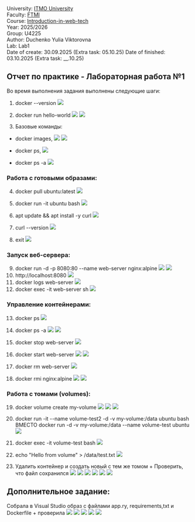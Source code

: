 University: [ITMO University](https://itmo.ru/ru/)  
Faculty: [FTMI](https://ftmi.itmo.ru)  
Course: [Introduction-in-web-tech](https://https://itmo-ict-faculty.github.io/introduction-in-web-tech/)   
Year: 2025/2026   
Group: U4225  
Author: Duchenko Yulia Viktorovna  
Lab: Lab1  
Date of create: 30.09.2025  (Extra task: 05.10.25)
Date of finished: 03.10.2025 (Extra task: __.10.25)

## Отчет по практике - Лабораторная работа №1
Во время выполнения задания выполнены следующие шаги:

1. docker --version
![](https://github.com/juliadv8/devops-lab-duchenko/blob/main/Lab1/img/Lab1_screen1.png)

2. docker run hello-world
![](https://github.com/juliadv8/devops-lab-duchenko/blob/main/Lab1/img/Lab1_screen2.png)
![](https://github.com/juliadv8/devops-lab-duchenko/blob/main/Lab1/img/Lab1_screen5.png)

3. Базовые команды: 
- docker images, 
![](https://github.com/juliadv8/devops-lab-duchenko/blob/main/Lab1/img/Lab1_screen3.png)
![](https://github.com/juliadv8/devops-lab-duchenko/blob/main/Lab1/img/Lab1_screen14.png)

- docker ps, 
![](https://github.com/juliadv8/devops-lab-duchenko/blob/main/Lab1/img/Lab1_screen7.png)

- docker ps -a
![](https://github.com/juliadv8/devops-lab-duchenko/blob/main/Lab1/img/Lab1_screen8.png)

### Работа с готовыми образами:

4. docker pull ubuntu:latest
![](https://github.com/juliadv8/devops-lab-duchenko/blob/main/Lab1/img/Lab1_screen9.png)

5. docker run -it ubuntu bash
![](https://github.com/juliadv8/devops-lab-duchenko/blob/main/Lab1/img/Lab1_screen10.png)

6. apt update && apt install -y curl
![](https://github.com/juliadv8/devops-lab-duchenko/blob/main/Lab1/img/Lab1_screen11.png)

7. curl --version
![](https://github.com/juliadv8/devops-lab-duchenko/blob/main/Lab1/img/Lab1_screen12.png)

8. exit
![](https://github.com/juliadv8/devops-lab-duchenko/blob/main/Lab1/img/Lab1_screen15.png)

### Запуск веб-сервера:

9. docker run -d -p 8080:80 --name web-server nginx:alpine
![](https://github.com/juliadv8/devops-lab-duchenko/blob/main/Lab1/img/Lab1_screen16.png)
![](https://github.com/juliadv8/devops-lab-duchenko/blob/main/Lab1/img/Lab1_screen25.png)
10. http://localhost:8080
![](https://github.com/juliadv8/devops-lab-duchenko/blob/main/Lab1/img/Lab1_screen17.png)
11. docker logs web-server
![](https://github.com/juliadv8/devops-lab-duchenko/blob/main/Lab1/img/Lab1_screen18.png)
12. docker exec -it web-server sh
![](https://github.com/juliadv8/devops-lab-duchenko/blob/main/Lab1/img/Lab1_screen19.png)

### Управление контейнерами:

13. docker ps
![](https://github.com/juliadv8/devops-lab-duchenko/blob/main/Lab1/img/Lab1_screen20.png)

14. docker ps -a
![](https://github.com/juliadv8/devops-lab-duchenko/blob/main/Lab1/img/Lab1_screen21.png)
![](https://github.com/juliadv8/devops-lab-duchenko/blob/main/Lab1/img/Lab1_screen13.png)

15. docker stop web-server
![](https://github.com/juliadv8/devops-lab-duchenko/blob/main/Lab1/img/Lab1_screen22.png)

16. docker start web-server
![](https://github.com/juliadv8/devops-lab-duchenko/blob/main/Lab1/img/Lab1_screen23.png) 
![](https://github.com/juliadv8/devops-lab-duchenko/blob/main/Lab1/img/Lab1_screen24.png)

17. docker rm web-server
![](https://github.com/juliadv8/devops-lab-duchenko/blob/main/Lab1/img/Lab1_screen_12.png)

18. docker rmi nginx:alpine
![](https://github.com/juliadv8/devops-lab-duchenko/blob/main/Lab1/img/Lab1_screen27.png)
![](https://github.com/juliadv8/devops-lab-duchenko/blob/main/Lab1/img/Lab1_screen26.png)

### Работа с томами (volumes):

19. docker volume create my-volume
![](https://github.com/juliadv8/devops-lab-duchenko/blob/main/Lab1/img/Lab1_screen28.png)
![](https://github.com/juliadv8/devops-lab-duchenko/blob/main/Lab1/img/Lab1_screen29.png)
![](https://github.com/juliadv8/devops-lab-duchenko/blob/main/Lab1/img/Lab1_screen32.png)

20. docker run -it --name volume-test2 -d -v my-volume:/data ubuntu bash ВМЕСТО docker run -d -v my-volume:/data --name volume-test ubuntu 
![](https://github.com/juliadv8/devops-lab-duchenko/blob/main/Lab1/img/Lab1_screen30.png)

21. docker exec -it volume-test bash
![](https://github.com/juliadv8/devops-lab-duchenko/blob/main/Lab1/img/Lab1_screen33.png)

22. echo "Hello from volume" > /data/test.txt
![](https://github.com/juliadv8/devops-lab-duchenko/blob/main/Lab1/img/Lab1_screen35.png)

23. Удалить контейнер и создать новый с тем же томом + Проверить, что файл сохранился
![](https://github.com/juliadv8/devops-lab-duchenko/blob/main/Lab1/img/Lab1_screen36.png)
![](https://github.com/juliadv8/devops-lab-duchenko/blob/main/Lab1/img/Lab1_screen38.png)
![](https://github.com/juliadv8/devops-lab-duchenko/blob/main/Lab1/img/Lab1_screen39.png)
![](https://github.com/juliadv8/devops-lab-duchenko/blob/main/Lab1/img/Lab1_screen41.png)
![](https://github.com/juliadv8/devops-lab-duchenko/blob/main/Lab1/img/Lab1_screen37.png)
![](https://github.com/juliadv8/devops-lab-duchenko/blob/main/Lab1/img/Lab1_screen40.png)

## Дополнительное задание: 
Собрала в Visual Studio образ с файлами app.ry, requirements,txt и Dockerfile + проверила
![](https://github.com/juliadv8/devops-lab-duchenko/blob/main/Lab1/img/lab1.1_screen5.png)
![](https://github.com/juliadv8/devops-lab-duchenko/blob/main/Lab1/img/lab1.1_screen4.png)
![](https://github.com/juliadv8/devops-lab-duchenko/blob/main/Lab1/img/lab1.1_screen3.png)
![](https://github.com/juliadv8/devops-lab-duchenko/blob/main/Lab1/img/lab1.1_screen1.png)
![](https://github.com/juliadv8/devops-lab-duchenko/blob/main/Lab1/img/lab1.1_screen2.png)
